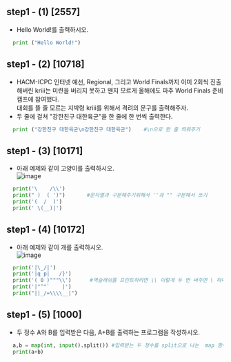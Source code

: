 ## step1 - (1) [2557]   
* Hello World!를 출력하시오.   

```python
  print ("Hello World!")
```


## step1 - (2) [10718]
* HACM-ICPC 인터넷 예선, Regional, 그리고 World Finals까지 이미 2회씩 진출해버린 kriii는 미련을 버리지 못하고 왠지 모르게 올해에도 파주 World Finals 준비 캠프에 참여했다.   
대회를 뜰 줄 모르는 지박령 kriii를 위해서 격려의 문구를 출력해주자.   
* 두 줄에 걸쳐 "강한친구 대한육군"을 한 줄에 한 번씩 출력한다.   

```python
  print ("강한친구 대한육군\n강한친구 대한육군")    #\n으로 한 줄 띄워주기
```
  
  
## step1 - (3) [10171]
* 아래 예제와 같이 고양이를 출력하시오.   
![image](https://user-images.githubusercontent.com/90211945/173777155-db1dc1dc-965b-40f9-9f72-3228f6dc2839.png)   

```python
  print('\    /\\')
  print(" )  ( ')")       #문자열과 구분해주기위해서 ''과 "" 구분해서 쓰기
  print('(  /  )')
  print(' \(__)|')
  ```


## step1 - (4) [10172]
* 아래 예제와 같이 개를 출력하시오.   
![image](https://user-images.githubusercontent.com/90211945/173777579-9e7958f0-9597-418c-9730-3d10bf732d5d.png)   

```python
  print('|\_/|')
  print('|q p|   /}')
  print('( 0 )"""\\')      #역슬래쉬를 프린트하려면 \\ 이렇게 두 번 써주면 \ 하나가 프린트된다.
  print('|"^"`    |')
  print("||_/=\\\\__|")
```



## step1 - (5) [1000]
* 두 정수 A와 B를 입력받은 다음, A+B를 출력하는 프로그램을 작성하시오.   

```python
  a,b = map(int, input().split()) #입력받는 두 정수를 split으로 나눈  map 함수로 묶기 
  print(a+b)
```
